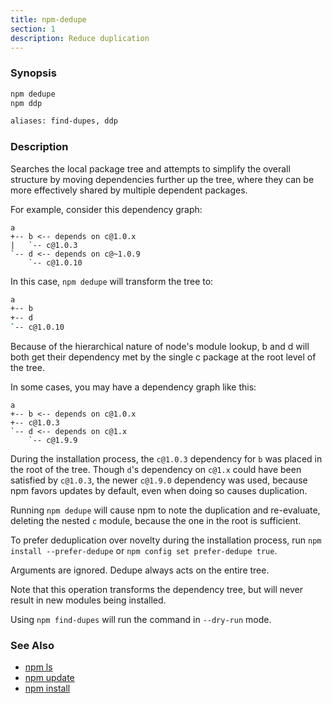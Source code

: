 ```yaml
---
title: npm-dedupe
section: 1
description: Reduce duplication
---
```


### Synopsis

```bash
npm dedupe
npm ddp

aliases: find-dupes, ddp
```

### Description

Searches the local package tree and attempts to simplify the overall
structure by moving dependencies further up the tree, where they can
be more effectively shared by multiple dependent packages.

For example, consider this dependency graph:

```
a
+-- b <-- depends on c@1.0.x
|   `-- c@1.0.3
`-- d <-- depends on c@~1.0.9
    `-- c@1.0.10
```

In this case, `npm dedupe` will transform the tree to:

```bash
a
+-- b
+-- d
`-- c@1.0.10
```

Because of the hierarchical nature of node's module lookup, b and d
will both get their dependency met by the single c package at the root
level of the tree.

In some cases, you may have a dependency graph like this:

```
a
+-- b <-- depends on c@1.0.x
+-- c@1.0.3
`-- d <-- depends on c@1.x
    `-- c@1.9.9
```

During the installation process, the `c@1.0.3` dependency for `b` was
placed in the root of the tree. Though `d`'s dependency on `c@1.x` could
have been satisfied by `c@1.0.3`, the newer `c@1.9.0` dependency was used,
because npm favors updates by default, even when doing so causes
duplication.

Running `npm dedupe` will cause npm to note the duplication and
re-evaluate, deleting the nested `c` module, because the one in the root is
sufficient.

To prefer deduplication over novelty during the installation process, run
`npm install --prefer-dedupe` or `npm config set prefer-dedupe true`.

Arguments are ignored. Dedupe always acts on the entire tree.

Note that this operation transforms the dependency tree, but will never
result in new modules being installed.

Using `npm find-dupes` will run the command in `--dry-run` mode.

### See Also

- [npm ls](/cli-commands/ls)
- [npm update](/cli-commands/update)
- [npm install](/cli-commands/install)
